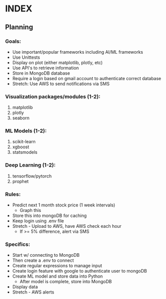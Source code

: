 # INDEX

## Planning
### Goals: 
- Use important/popular frameworks including AI/ML frameworks
- Use Unittests
- Display on plot (either matplotlib, plotly, etc)
- Use API's to retrieve information
- Store in MongoDB database
- Require a login based on gmail account to authenticate correct database
- Stretch: Use AWS to send notifications via SMS

### Visualization packages/modules (1-2):
1. matplotlib
2. plotly
3. seaborn

### ML Models (1-2):
1. scikit-learn
2. xgboost
3. statsmodels

### Deep Learning (1-2):
1. tensorflow/pytorch
2. prophet

### Rules:
- Predict next 1 month stock price (1 week intervals)
  - Graph this
- Store this into mongoDB for caching
- Keep login using .env file
- Stretch - Upload to AWS, have AWS check each hour
  - If >= 5% difference, alert via SMS

### Specifics:
- Start w/ connecting to MongoDB
- Then create a .env to connect
- Create regular expressions to manage input
- Create login feature with google to authenticate user to mongoDB
- Create ML model and store data into Python
  - After model is complete, store into MongoDB
- Display data
- Stretch - AWS alerts
